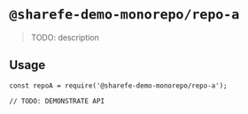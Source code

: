 # `@sharefe-demo-monorepo/repo-a`

> TODO: description

## Usage

```
const repoA = require('@sharefe-demo-monorepo/repo-a');

// TODO: DEMONSTRATE API
```
